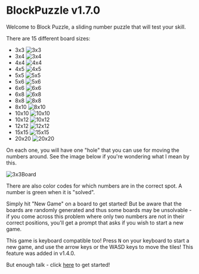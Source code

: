 # BlockPuzzle v1.7.0

Welcome to Block Puzzle, a sliding number puzzle that will test your skill.

There are 15 different board sizes:

- 3x3 ![3x3](https://marblelover003.github.io/BlockPuzzle/3x3.png)
- 3x4 ![3x4](https://marblelover003.github.io/BlockPuzzle/3x4.png)
- 4x4 ![4x4](https://marblelover003.github.io/BlockPuzzle/4x4.png)
- 4x5 ![4x5](https://marblelover003.github.io/BlockPuzzle/4x5.png)
- 5x5 ![5x5](https://marblelover003.github.io/BlockPuzzle/5x5.png)
- 5x6 ![5x6](https://marblelover003.github.io/BlockPuzzle/5x6.png)
- 6x6 ![6x6](https://marblelover003.github.io/BlockPuzzle/6x6.png)
- 6x8 ![6x8](https://marblelover003.github.io/BlockPuzzle/6x8.png)
- 8x8 ![8x8](https://marblelover003.github.io/BlockPuzzle/8x8.png)
- 8x10 ![8x10](https://marblelover003.github.io/BlockPuzzle/8x10.png)
- 10x10 ![10x10](https://marblelover003.github.io/BlockPuzzle/10x10.png)
- 10x12 ![10x12](https://marblelover003.github.io/BlockPuzzle/10x12.png)
- 12x12 ![12x12](https://marblelover003.github.io/BlockPuzzle/12x12.png)
- 15x15 ![15x15](https://marblelover003.github.io/BlockPuzzle/15x15.png)
- 20x20 ![20x20](https://marblelover003.github.io/BlockPuzzle/20x20.png)

On each one, you will have one "hole" that you can use for moving the numbers around. See the image below if you're wondering what I mean by this.

![3x3Board](https://marblelover003.github.io/BlockPuzzle/3x3Board.png "The 3x3 board")

There are also color codes for which numbers are in the correct spot. A number is green when it is "solved".

Simply hit "New Game" on a board to get started! But be aware that the boards are randomly generated and thus some boards may be unsolvable - if you come across this problem where only two numbers are not in their correct positions, you'll get a prompt that asks if you wish to start a new game.

This game is keyboard compatible too! Press <kbd>N</kbd> on your keyboard to start a new game, and use the arrow keys or the WASD keys to move the tiles! This feature was added in v1.4.0.

But enough talk - click [here](https://marblelover003.github.io/BlockPuzzle) to get started!
